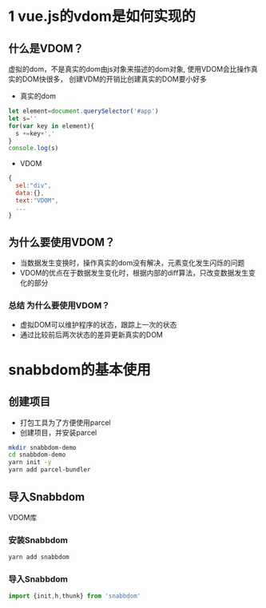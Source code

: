 # 1 vue.js的vdom是如何实现的

## 什么是VDOM？
虚拟的dom，不是真实的dom由js对象来描述的dom对象,
使用VDOM会比操作真实的DOM快很多，
创建VDM的开销比创建真实的DOM要小好多
- 真实的dom
```js
let element=document.querySelector('#app')
let s=''
for(var key in element){
  s +=key+','
}
console.log(s)
```
- VDOM
```js
{
  sel:"div",
  data:{},
  text:"VDOM",
  ...
}
```
## 为什么要使用VDOM？
- 当数据发生变换时，操作真实的dom没有解决，元素变化发生闪烁的问题
- VDOM的优点在于数据发生变化时，根据内部的diff算法，只改变数据发生变化的部分

### 总结 为什么要使用VDOM？
- 虚拟DOM可以维护程序的状态，跟踪上一次的状态
- 通过比较前后两次状态的差异更新真实的DOM

# snabbdom的基本使用
## 创建项目
- 打包工具为了方便使用parcel
- 创建项目，并安装parcel
```bash
mkdir snabbdom-demo
cd snabbdom-demo
yarn init -y
yarn add parcel-bundler
```
## 导入Snabbdom
VDOM库
### 安装Snabbdom
```bash
yarn add snabbdom
```
### 导入Snabbdom
```js
import {init,h,thunk} from 'snabbdom'
```

